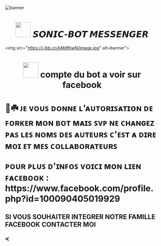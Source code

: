 <img src="https://i.ibb.co/SKzjm9M/image.jpg" alt="banner">
<h1 align="center"><img src="https://i.ibb.co/9YfCBpV/image.jpg" width="50px"> 𝙎𝙊𝙉𝙄𝘾-𝘽𝙊𝙏 𝙈𝙀𝙎𝙎𝙀𝙉𝙂𝙀𝙍 </h1>

<img src="https://i.ibb.co/kMdfhwN/image.jpg" alt=banner">
<h1 align="center"><img
src="https://i.ibb.co/ZhyYbWq/image.jpg" width="50px"> compte du bot
a voir sur facebook </h1> 

<p align="center">
<h1 ❦ঔৣ☬𝐒𝐎𝐍𝐈𝐂☬ঔৣ❦>
<p>🏁☘️ ᴊᴇ ᴠᴏᴜꜱ ᴅᴏɴɴᴇ ʟ'ᴀᴜᴛᴏʀɪꜱᴀᴛɪᴏɴ ᴅᴇ ꜰᴏʀᴋᴇʀ ᴍᴏɴ ʙᴏᴛ ᴍᴀɪꜱ ꜱᴠᴩ ɴᴇ ᴄʜᴀɴɢᴇᴢ ᴩᴀꜱ ʟᴇꜱ ɴᴏᴍꜱ ᴅᴇꜱ ᴀᴜᴛᴇᴜʀꜱ ᴄ'ᴇꜱᴛ ᴀ ᴅɪʀᴇ ᴍᴏɪ ᴇᴛ ᴍᴇꜱ ᴄᴏʟʟᴀʙᴏʀᴀᴛᴇᴜʀꜱ </p>

<P> ᴩᴏᴜʀ ᴩʟᴜꜱ ᴅ'ɪɴꜰᴏꜱ ᴠᴏɪᴄɪ ᴍᴏɴ ʟɪᴇɴ ꜰᴀᴄᴇʙᴏᴏᴋ : https://www.facebook.com/profile.php?id=100090405019929 </p>

<h2 ☄️FACEBOOK SØNÏČ ÜČHÏWÅ >
<P> SI VOUS SOUHAITER INTEGRER NOTRE FAMILLE FACEBOOK CONTACTER MOI </P>
  
<

